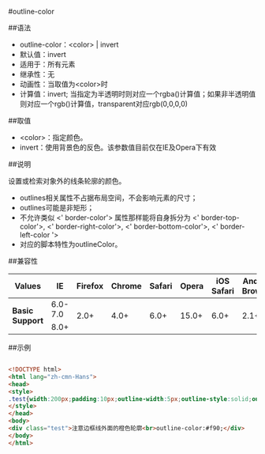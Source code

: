 #outline-color

##语法

- outline-color：&lt;color&gt; | invert
- 默认值：invert
- 适用于：所有元素
- 继承性：无
- 动画性：当取值为&lt;color&gt;时
- 计算值：invert; 当指定为半透明时则对应一个rgba()计算值；如果非半透明值则对应一个rgb()计算值，transparent对应rgb(0,0,0,0)



##取值

- &lt;color&gt;：指定颜色。
- invert：使用背景色的反色。该参数值目前仅在IE及Opera下有效


##说明

设置或检索对象外的线条轮廓的颜色。

- outlines相关属性不占据布局空间，不会影响元素的尺寸；
- outlines可能是非矩形；
- 不允许类似 &lt;' border-color'&gt; 属性那样能将自身拆分为 &lt;' border-top-color'&gt;, &lt;' border-right-color'&gt;, &lt;' border-bottom-color'&gt;, &lt;' border-left-color '&gt;
- 对应的脚本特性为outlineColor。


##兼容性


<table class="compatible">
<thead>
	<tr>
		<th>Values</th>
		<th>IE</th>
		<th>Firefox</th>
		<th>Chrome</th>
		<th>Safari</th>
		<th>Opera</th>
		<th>iOS Safari</th>
		<th>Android Browser</th>
		<th>Android Chrome</th>
	</tr>
</thead>
<tbody>
	<tr>
		<td rowspan="2"><strong>Basic Support</strong></td>
		<td class="unsupport">6.0-7.0</td>
		<td class="support" rowspan="2">2.0+</td>
		<td class="support" rowspan="2">4.0+</td>
		<td class="support" rowspan="2">6.0+</td>
		<td class="support" rowspan="2">15.0+</td>
		<td class="support" rowspan="2">6.0+</td>
		<td class="support" rowspan="2">2.1+</td>
		<td class="support" rowspan="2">18.0+</td>
	</tr>
	<tr>
		<td class="support">8.0+</td>
	</tr>
</tbody>
</table>




##示例

```html

<!DOCTYPE html>
<html lang="zh-cmn-Hans">
<head>
<style>
.test{width:200px;padding:10px;outline-width:5px;outline-style:solid;outline-color:#f90;border:3px solid #333;}
</style>
</head>
<body>
<div class="test">注意边框线外面的橙色轮廓<br>outline-color:#f90;</div>
</body>
</html>

```
